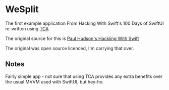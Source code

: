 # WeSplit

The first example application From Hacking With Swift's 100 Days of SwiftUI re-written using [TCA](https://github.com/pointfreeco/swift-composable-architecture "TCA")

The original source for this is [Paul Hudson's Hackiing With Swift](https://github.com/twostraws/HackingWithSwift/tree/main/SwiftUI/project1 "https://github.com/twostraws/HackingWithSwift/tree/main/SwiftUI/project1")

The original was open source licenced, I'm carrying that over.

## Notes

Fairly simple app - not sure that using TCA provides any extra benefits over the usual MVVM used with SwiftUI, but hey-ho.
